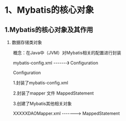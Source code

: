 # 1、Mybatis的核心对象

## 1.Mybatis的核心对象及其作用

1. 数据存储类对象

   ​	概念：在Java中（JVM）对Mybatis相关的配置进行封装

   ​	mybatis-config.xml -------》 Configuration

   ​		Configuration

   ​			1.封装了mybatis-config.xml

   ​			2.封装了mapper 文件 MappedStatement

   ​			3.创建了Mybatis其他相关对象

   ​	XXXXXDAOMapper.xml -------> MappedStatement


